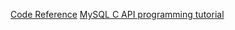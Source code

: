 [Code Reference](https://code-reference.com/c/mysql/mysql.h)
[MySQL C API programming tutorial](http://zetcode.com/db/mysqlc/)

